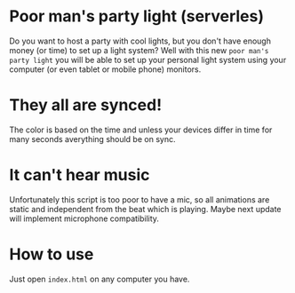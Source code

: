 # Poor man's party light (serverles)

Do you want to host a party with cool lights, but you don't have enough money (or time) to set up a light system? Well with this new `poor man's party light` you will be able to set up your personal light system using your computer (or even tablet or mobile phone) monitors.

# They all are synced!

The color is based on the time and unless your devices differ in time for many seconds averything should be on sync.

# It can't hear music

Unfortunately this script is too poor to have a mic, so all animations are static and independent from the beat which is playing. Maybe next update will implement microphone compatibility.

# How to use

Just open `index.html` on any computer you have.